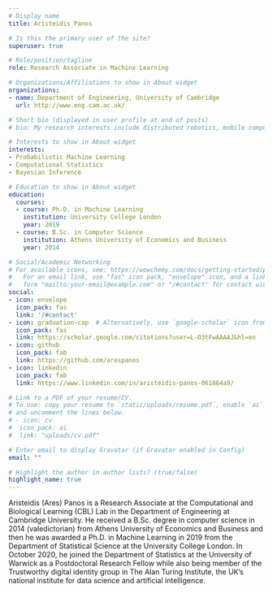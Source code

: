 ```yaml
---
# Display name
title: Aristeidis Panos

# Is this the primary user of the site?
superuser: true

# Role/position/tagline
role: Research Associate in Machine Learning

# Organizations/Affiliations to show in About widget
organizations:
- name: Department of Engineering, University of Cambridge
  url: http://www.eng.cam.ac.uk/

# Short bio (displayed in user profile at end of posts)
# bio: My research interests include distributed robotics, mobile computing and programmable matter.

# Interests to show in About widget
interests:
- Probabilistic Machine Learning
- Computational Statistics
- Bayesian Inference

# Education to show in About widget
education:
  courses:
  - course: Ph.D. in Machine Learning
    institution: University College London
    year: 2019
  - course: B.Sc. in Computer Science
    institution: Athens University of Economics and Business
    year: 2014

# Social/Academic Networking
# For available icons, see: https://wowchemy.com/docs/getting-started/page-builder/#icons
#   For an email link, use "fas" icon pack, "envelope" icon, and a link in the
#   form "mailto:your-email@example.com" or "/#contact" for contact widget.
social:
- icon: envelope
  icon_pack: fas
  link: '/#contact'
- icon: graduation-cap  # Alternatively, use `google-scholar` icon from `ai` icon pack
  icon_pack: fas
  link: https://scholar.google.com/citations?user=L-O3tFwAAAAJ&hl=en
- icon: github
  icon_pack: fab
  link: https://github.com/arespanos
- icon: linkedin
  icon_pack: fab
  link: https://www.linkedin.com/in/aristeidis-panos-061864a9/

# Link to a PDF of your resume/CV.
# To use: copy your resume to `static/uploads/resume.pdf`, enable `ai` icons in `params.toml`, 
# and uncomment the lines below.
# - icon: cv
#  icon_pack: ai
#  link: "uploads/cv.pdf"

# Enter email to display Gravatar (if Gravatar enabled in Config)
email: ""

# Highlight the author in author lists? (true/false)
highlight_name: true
---
```


Aristeidis (Ares) Panos is a Research Associate at the Computational and Biological Learning (CBL) Lab in the Department of Engineering at Cambridge University. He received a B.Sc. degree in computer science in 2014 (valedictorian) from Athens University of Economics and Business and then he was awarded a Ph.D. in Machine Learning in 2019 from the Department of Statistical Science at the University College London. In October 2020, he joined the Department of Statistics at the University of Warwick as a Postdoctoral Research Fellow while also being member of the Trustworthy digital identity group in The Alan Turing Institute, the UK’s national institute for data science and artificial intelligence.
